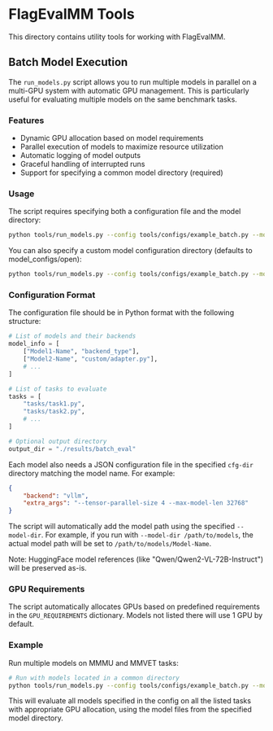 # FlagEvalMM Tools

This directory contains utility tools for working with FlagEvalMM.

## Batch Model Execution

The `run_models.py` script allows you to run multiple models in parallel on a multi-GPU system with automatic GPU management. This is particularly useful for evaluating multiple models on the same benchmark tasks.

### Features

- Dynamic GPU allocation based on model requirements
- Parallel execution of models to maximize resource utilization
- Automatic logging of model outputs
- Graceful handling of interrupted runs
- Support for specifying a common model directory (required)

### Usage

The script requires specifying both a configuration file and the model directory:

```bash
python tools/run_models.py --config tools/configs/example_batch.py --models-base-dir /share/projset/models/vlm
```

You can also specify a custom model configuration directory (defaults to model_configs/open):

```bash
python tools/run_models.py --config tools/configs/example_batch.py --models-base-dir /share/projset/models/vlm --cfg-dir model_configs/open
```

### Configuration Format

The configuration file should be in Python format with the following structure:

```python
# List of models and their backends
model_info = [
    ["Model1-Name", "backend_type"],
    ["Model2-Name", "custom/adapter.py"],
    # ...
]

# List of tasks to evaluate
tasks = [
    "tasks/task1.py",
    "tasks/task2.py",
    # ...
]

# Optional output directory
output_dir = "./results/batch_eval"
```

Each model also needs a JSON configuration file in the specified `cfg-dir` directory matching the model name. For example:

```json
{
    "backend": "vllm",
    "extra_args": "--tensor-parallel-size 4 --max-model-len 32768"
}
```

The script will automatically add the model path using the specified `--model-dir`. For example, if you run with `--model-dir /path/to/models`, the actual model path will be set to `/path/to/models/Model-Name`.

Note: HuggingFace model references (like "Qwen/Qwen2-VL-72B-Instruct") will be preserved as-is.

### GPU Requirements

The script automatically allocates GPUs based on predefined requirements in the `GPU_REQUIREMENTS` dictionary. Models not listed there will use 1 GPU by default.

### Example

Run multiple models on MMMU and MMVET tasks:

```bash
# Run with models located in a common directory
python tools/run_models.py --config tools/configs/example_batch.py --model-dir models/vlm
```

This will evaluate all models specified in the config on all the listed tasks with appropriate GPU allocation, using the model files from the specified model directory.

